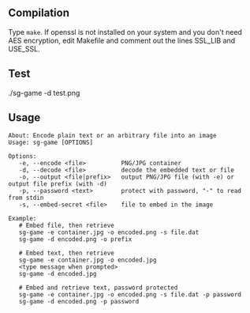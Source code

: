 Compilation
-----------
Type `make`. If openssl is not installed on your system and you don't need
AES encryption, edit Makefile and comment out the lines SSL_LIB and USE_SSL.


Test
----

./sg-game -d test.png


Usage
-----

    About: Encode plain text or an arbitrary file into an image
    Usage: sg-game [OPTIONS]

    Options:
       -e, --encode <file>          PNG/JPG container
       -d, --decode <file>          decode the embedded text or file
       -o, --output <file|prefix>   output PNG/JPG file (with -e) or output file prefix (with -d)
       -p, --password <text>        protect with password, "-" to read from stdin
       -s, --embed-secret <file>    file to embed in the image

    Example:
       # Embed file, then retrieve
       sg-game -e container.jpg -o encoded.png -s file.dat
       sg-game -d encoded.png -o prefix
    
       # Embed text, then retrieve
       sg-game -e container.jpg -o encoded.jpg
       <type message when prompted>
       sg-game -d encoded.jpg
    
       # Embed and retrieve text, password protected
       sg-game -e container.jpg -o encoded.png -s file.dat -p password
       sg-game -d encoded.png -p password



